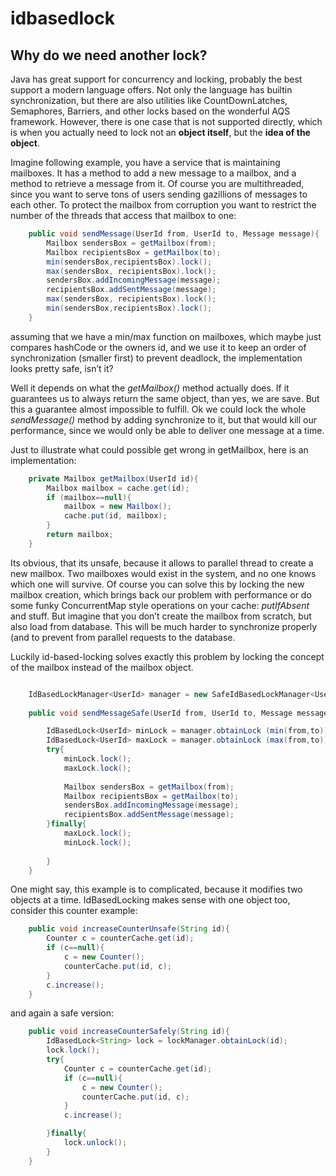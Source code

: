 idbasedlock
===========

## Why do we need another lock?

Java has great support for concurrency and locking, probably the best support a modern language offers. Not only the language has builtin synchronization, but there are also utilities like CountDownLatches, Semaphores, Barriers, and other locks based on the wonderful AQS framework. However, there is one case that is not supported directly, which is when you actually need to lock not an **object itself**, but the **idea of the object**.

Imagine following example, you have a service that is maintaining mailboxes. It has a method to add a new message to a mailbox, and a method to retrieve a message from it. Of course you are multithreaded, since you want to serve tons of users sending gazillions of messages to each other. To protect the mailbox from corruption you want to restrict the number of the threads that access that mailbox to one:

```java
	public void sendMessage(UserId from, UserId to, Message message){
		Mailbox sendersBox = getMailbox(from);
		Mailbox recipientsBox = getMailbox(to);
		min(sendersBox,recipientsBox).lock();
		max(sendersBox, recipientsBox).lock();
		sendersBox.addIncomingMessage(message);
		recipientsBox.addSentMessage(message);
		max(sendersBox, recipientsBox).lock();
		min(sendersBox,recipientsBox).lock();
	}
```	

assuming that we have a min/max function on mailboxes, which maybe just compares hashCode or the owners id, and we use it to keep an order of synchronization (smaller first) to prevent deadlock, the implementation looks pretty safe, isn’t it?

Well it depends on what the _getMailbox()_ method actually does. If it guarantees us to always return the same object, than yes, we are save. But this a guarantee almost impossible to fulfill. Ok we could lock the whole _sendMessage()_ method by adding synchronize to it, but that would kill our performance, since we would only be able to deliver one message at a time. 

Just to illustrate what could possible get wrong in getMailbox, here is an implementation: 
```java
	private Mailbox getMailbox(UserId id){
		Mailbox mailbox = cache.get(id);
		if (mailbox==null){
			mailbox = new Mailbox();
			cache.put(id, mailbox);
		}
		return mailbox;
	}
```

Its obvious, that its unsafe, because it allows to parallel thread to create a new mailbox. Two mailboxes would exist in the system, and no one knows which one will survive. 
Of course you can solve this by locking the new mailbox creation, which brings back our problem with performance or do some funky ConcurrentMap style operations on your cache: _putIfAbsent_ and stuff. But imagine that you don’t create the mailbox from scratch, but also load from database. This will be much harder to synchronize properly (and to prevent from parallel requests to the database.

Luckily id-based-locking solves exactly this problem by locking the concept of the mailbox instead of the mailbox object. 
```java

	IdBasedLockManager<UserId> manager = new SafeIdBasedLockManager<UserId>();
	
	public void sendMessageSafe(UserId from, UserId to, Message message){

		IdBasedLock<UserId> minLock = manager.obtainLock (min(from,to));
		IdBasedLock<UserId> maxLock = manager.obtainLock (max(from,to));
		try{
			minLock.lock();
			maxLock.lock();
			
			Mailbox sendersBox = getMailbox(from);
			Mailbox recipientsBox = getMailbox(to);
			sendersBox.addIncomingMessage(message);
			recipientsBox.addSentMessage(message);
		}finally{
			maxLock.lock();
			minLock.lock();
			
		}
	}
```

One might say, this example is to complicated, because it modifies two objects at a time. IdBasedLocking makes sense with one object too, consider this counter example:

```java
	public void increaseCounterUnsafe(String id){
		Counter c = counterCache.get(id);
		if (c==null){
			c = new Counter();
			counterCache.put(id, c);
		}
		c.increase();
	}
```
and again a safe version:

```java
	public void increaseCounterSafely(String id){
		IdBasedLock<String> lock = lockManager.obtainLock(id);
		lock.lock();
		try{
			Counter c = counterCache.get(id);
			if (c==null){
				c = new Counter();
				counterCache.put(id, c);
			}
			c.increase();

		}finally{
			lock.unlock();
		}
	}
```


